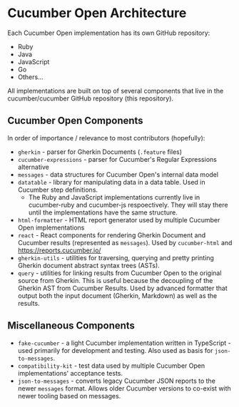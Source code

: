 # Cucumber Open Architecture

Each Cucumber Open implementation has its own GitHub repository:

* Ruby
* Java
* JavaScript
* Go
* Others...

All implementations are built on top of several components that live in the
cucumber/cucumber GitHub repository (this repository).

## Cucumber Open Components

In order of importance / relevance to most contributors (hopefully):

* `gherkin` - parser for Gherkin Documents (`.feature` files)
* `cucumber-expressions` - parser for Cucumber's Regular Expressions alternative
* `messages` - data structures for Cucumber Open's internal data model
* `datatable` - library for manipulating data in a data table. Used in Cucumber step definitions.
  * The Ruby and JavaScript implementations currently live in cucumber-ruby and cucumber-js respoectively. They will stay there until the implementations
  have the same structure.
* `html-formatter` - HTML report generator used by multiple Cucumber Open implementations
* `react` - React components for rendering Gherkin Document and Cucumber results (represented as `messages`).
  Used by `cucumber-html` and https://reports.cucumber.io/
* `gherkin-utils` - utilities for traversing, querying and pretty printing Gherkin document abstract syntax trees (ASTs).
* `query` - utilities for linking results from Cucumber Open to the original source from Gherkin.
  This is useful because the decoupling of the Gherkin AST from Cucumber Results. Used by advanced formatter
  that output both the input document (Gherkin, Markdown) as well as the results.

## Miscellaneous Components

* `fake-cucumber` - a light Cucumber implementation written in TypeScript - used primarily
  for development and testing. Also used as basis for `json-to-messages`.
* `compatibility-kit` - test data used by multiple Cucumber Open implementations' acceptance tests.
* `json-to-messages` - converts legacy Cucumber JSON reports to the newer `messages` format. Allows older Cucumber versions to co-exist with newer tooling based on messages.
